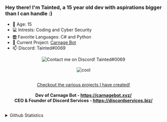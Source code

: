 ### Hey there! I'm Tainted, a 15 year old dev with aspirations bigger than I can handle :)
- 🔢 Age: 15
- 💻 Intrests: Coding and Cyber Security
- 🆎 Favorite Languages: C# and Python
- 🔭 Current Project: [Carnage Bot](https://carnagebot.xyz/) 
- 📫 Discord: Tainted#0069

<div align="center">
<img align="center" src="https://discord.c99.nl/widget/theme-2/523827341030457365.png" alt="Contact me on Discord! Tainted#0069">
  <br>
  <br>
  
<img align="center" src="https://activity-graph.herokuapp.com/graph?username=Tainted06&theme=react-dark" alt="cool">
  <br>
  <br>
  
  [Checkout the various projects I have created!](https://github.com/Tainted06?tab=repositories) 
  <br>
  <br>
  <b>Dev of Carnage Bot - https://carnagebot.xyz/ </b>
  <br>
  <b>CEO & Founder of Discord Services - https://discordservices.biz/ </b>
</div>
<br>
  
<details>
<summary>Github Statistics</summary>
<br>
<img align="center" src="https://github-readme-stats.vercel.app/api?username=Tainted06&show_icons=true&theme=tokyonight" alt="If your seeing this, for some reason the stats arent loading" />
<br>
<img align="center" src="https://github-readme-stats.vercel.app/api/top-langs/?username=Tainted06&layout=compact&theme=tokyonight" alt="If your seeing this, for some reason the stats arent loading" />
<br>
<img align="center" src="https://komarev.com/ghpvc/?username=Tainted06" alt="If your seeing this, for some reason the stats arent loading"/>
</details>
</div>
